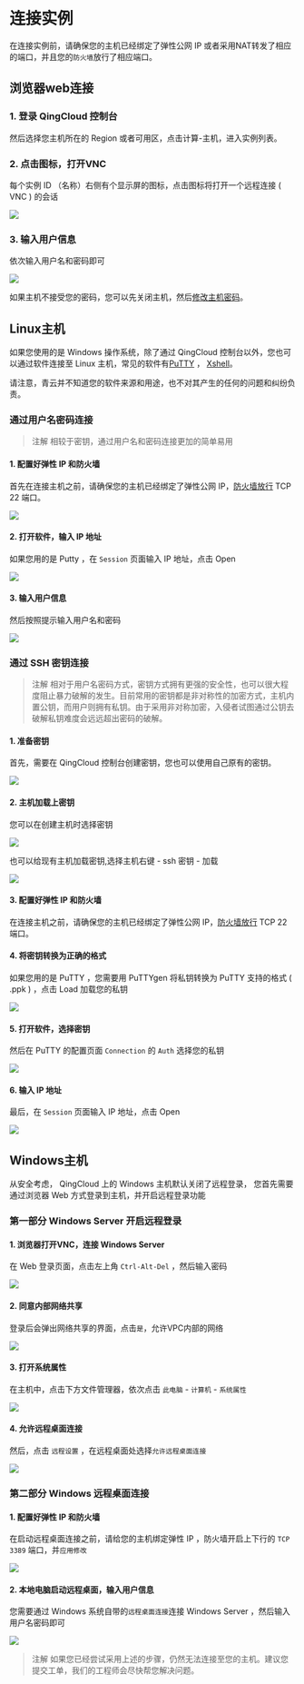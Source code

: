 ---
---

# 连接实例
在连接实例前，请确保您的主机已经绑定了弹性公网 IP 或者采用NAT转发了相应的端口，并且您的`防火墙`放行了相应端口。
## 浏览器web连接
### 1. 登录 QingCloud 控制台

然后选择您主机所在的 Region 或者可用区，点击计算-主机，进入实例列表。

### 2. 点击图标，打开VNC

每个实例 ID （名称）右侧有个显示屏的图标，点击图标将打开一个远程连接 ( VNC ) 的会话

![](_images/web-signin.png)

### 3. 输入用户信息

依次输入用户名和密码即可

![](_images/web-vnc.png)

如果主机不接受您的密码，您可以先关闭主机，然后[修改主机密码](https://docs.qingcloud.com/product/faq/#id7)。

## Linux主机
如果您使用的是 Windows 操作系统，除了通过 QingCloud 控制台以外，您也可以通过软件连接至 Linux 主机，常见的软件有[PuTTY](https://www.putty.org/) ， [Xshell](https://www.netsarang.com/zh/xshell/)。

请注意，青云并不知道您的软件来源和用途，也不对其产生的任何的问题和纠纷负责。

### 通过用户名密码连接
>注解
相较于密钥，通过用户名和密码连接更加的简单易用

#### 1. 配置好弹性 IP 和防火墙

首先在连接主机之前，请确保您的主机已经绑定了弹性公网 IP，[防火墙放行](https://docs.qingcloud.com/product/security/security_group) TCP 22 端口。

![](_images/fw-ssh-22.png)

#### 2. 打开软件，输入 IP 地址

如果您用的是 Putty ，在 `Session` 页面输入 IP 地址，点击 Open

![](_images/putty-session.png)

#### 3. 输入用户信息

然后按照提示输入用户名和密码

![](_images/putty-login.png)

### 通过 SSH 密钥连接
>注解
相对于用户名密码方式，密钥方式拥有更强的安全性，也可以很大程度阻止暴力破解的发生。目前常用的密钥都是非对称性的加密方式，主机内置公钥，而用户则拥有私钥。由于采用非对称加密，入侵者试图通过公钥去破解私钥难度会远远超出密码的破解。

#### 1. 准备密钥

首先，需要在 QingCloud 控制台创建密钥，您也可以使用自己原有的密钥。

![](_images/creat-sshkey.png)

#### 2. 主机加载上密钥

您可以在创建主机时选择密钥

![](_images/creat-instance-key.png)

也可以给现有主机加载密钥,选择主机右键 - ssh 密钥 - 加载

![](_images/add-instance-key.png)

#### 3. 配置好弹性 IP 和防火墙

在连接主机之前，请确保您的主机已经绑定了弹性公网 IP，[防火墙放行](https://docs.qingcloud.com/product/security/security_group) TCP 22 端口。

#### 4. 将密钥转换为正确的格式

如果您用的是 PuTTY ，您需要用 PuTTYgen 将私钥转换为 PuTTY 支持的格式 ( .ppk ) ，点击 Load 加载您的私钥

![](_images/putty-key-transmit.png)

#### 5. 打开软件，选择密钥

然后在 PuTTY 的配置页面 `Connection` 的 `Auth` 选择您的私钥

![](_images/putty-ssh.png)

#### 6. 输入 IP 地址

最后，在 `Session` 页面输入 IP 地址，点击 Open

![](_images/putty-session.png)

## Windows主机
从安全考虑， QingCloud 上的 Windows 主机默认关闭了远程登录， 您首先需要通过浏览器 Web 方式登录到主机，并开启远程登录功能

### 第一部分  Windows Server  开启远程登录

#### 1. 浏览器打开VNC，连接 Windows Server

在 Web 登录页面，点击左上角 `Ctrl-Alt-Del` ，然后输入密码

![](_images/window-web-signin.png)

#### 2. 同意内部网络共享

登录后会弹出网络共享的界面，点击`是`，允许VPC内部的网络

![](_images/window-web-share.png)

#### 3. 打开系统属性

在主机中，点击下方文件管理器，依次点击 `此电脑` - `计算机` - `系统属性`

![](_images/windows-system-conf.jpg)

#### 4. 允许远程桌面连接

然后，点击 `远程设置` ，在远程桌面处选择`允许远程桌面连接`

![](_images/windows-connect-set.png)

### 第二部分  Windows 远程桌面连接

#### 1. 配置好弹性 IP 和防火墙

在启动远程桌面连接之前，请给您的主机绑定弹性 IP ，防火墙开启上下行的 `TCP` `3389` 端口，并`应用修改`

![](_images/fw-tcp-3389.png)

#### 2. 本地电脑启动远程桌面，输入用户信息

您需要通过 Windows 系统自带的`远程桌面连接`连接 Windows Server ，然后输入用户名密码即可

![](_images/windows-connect-1.png)


>注解
如果您已经尝试采用上述的步骤，仍然无法连接至您的主机。建议您提交工单，我们的工程师会尽快帮您解决问题。
